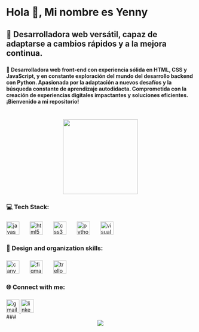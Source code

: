 <h1 align="left">Hola 👋,  Mi nombre es Yenny</h1>

###

<h2 align="left">🌱 Desarrolladora web versátil, capaz de adaptarse a cambios rápidos y a la mejora continua.</h2>

###

<h4 align="left">🌱 Desarrolladora web front-end con experiencia sólida en HTML, CSS y JavaScript, y en constante exploración del mundo del desarrollo backend con Python. Apasionada por la adaptación a nuevos desafíos y la búsqueda constante de aprendizaje autodidacta. Comprometida con la creación de experiencias digitales impactantes y soluciones eficientes. ¡Bienvenido a mi repositorio!</h4>

###

<br clear="both">

<div align="center">
  <img height="200" src="https://i.pinimg.com/originals/7a/34/89/7a34894b7e372fa65017541795be0363.gif"  />
</div>

###

<h3 align="left">💻 Tech Stack:</h3>

###

<div align="left">
  <img src="https://cdn.jsdelivr.net/gh/devicons/devicon/icons/javascript/javascript-original.svg" height="35" alt="javascript logo"  />
  <img width="20" />
  <img src="https://cdn.jsdelivr.net/gh/devicons/devicon/icons/html5/html5-original.svg" height="35" alt="html5 logo"  />
  <img width="20" />
  <img src="https://cdn.jsdelivr.net/gh/devicons/devicon/icons/css3/css3-original.svg" height="35" alt="css3 logo"  />
  <img width="20" />
  <img src="https://cdn.jsdelivr.net/gh/devicons/devicon/icons/python/python-original.svg" height="35" alt="python logo"  />
  <img width="20" />
  <img src="https://cdn.jsdelivr.net/gh/devicons/devicon/icons/visualstudio/visualstudio-plain.svg" height="35" alt="visualstudio logo"  />
</div>

###

<h3 align="left">🎨 Design and organization skills:</h3>

###

<div align="left">
  <img src="https://cdn.jsdelivr.net/gh/devicons/devicon/icons/canva/canva-original.svg" height="35" alt="canva logo"  />
  <img width="20" />
  <img src="https://cdn.jsdelivr.net/gh/devicons/devicon/icons/figma/figma-original.svg" height="35" alt="figma logo"  />
  <img width="20" />
  <img src="https://cdn.jsdelivr.net/gh/devicons/devicon/icons/trello/trello-plain.svg" height="35" alt="trello logo"  />
</div>

###

<h3 align="left">🌐 Connect with me:</h3>

###

<div align="left">
  <a href="mailto:castroyenny74@gmail.com" target="_blank">
    <img src="https://img.shields.io/static/v1?message=Gmail&logo=gmail&label=&color=D14836&logoColor=white&labelColor=&style=for-the-badge" height="35" alt="gmail logo"  />
  </a>
  <a href="https://www.linkedin.com/in/yennycm" target="_blank">
    <img src="https://img.shields.io/static/v1?message=LinkedIn&logo=linkedin&label=&color=0077B5&logoColor=white&labelColor=&style=for-the-badge" height="35" alt="linkedin logo"  />
  </a>
</div>
###

<div align="center">
  <img src="https://profile-counter.glitch.me/YenCastro/count.svg?"  />
</div>

###
